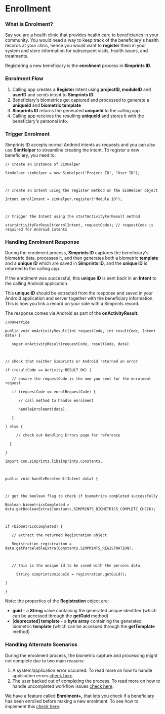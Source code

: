 # Enrollment

### What is Enrolment?

Say you are a health clinic that provides health care to beneficiaries in your community. You would need a way to keep track of the beneficiary's health records at your clinic, hence you would want to **register** them in your system and store information for subsequent visits, health issues, and treatments.

Registering a new beneficiary is the **enrolment** process in **Simprints ID**.

### Enrolment Flow

1. Calling app creates a **Register** Intent using **projectID, moduleID** and **userID** and sends intent to **Simprints ID**
2. Beneficiary's biometrics get captured and processed to generate a **uniqueId** and **biometric template**
3. **Simprints ID** returns the generated **uniqueId** to the calling app
4. Calling app receives the resulting **uniqueId** and stores it with the beneficiary's personal info.

### Trigger Enrolment

Simprints ID accepts normal Android intents as requests and you can also use **SimHelper** to streamline creating the intent. To register a new beneficiary, you need to:

```
// create an instance of SimHelper

SimHelper simHelper = new SimHelper("Project ID", "User ID");



// create an Intent using the register method on the SimHelper object

Intent enrolIntent = simHelper.register("Module ID");



// trigger the Intent using the startActivityForResult method

startActivityForResult(enrolIntent, requestCode); // requestCode is required for Android intents
```

### Handling Enrolment Response

During the enrolment process, **Simprints ID** captures the beneficiary's biometric data, processes it, and then generates both a biometric **template** and a **unique ID** which are saved in **Simprints ID**, and the **unique ID** is returned to the calling app.

If the enrolment was successful, this **unique ID** is sent back in an **Intent** to the calling Android application.

This **unique ID** should be extracted from the response and saved in your Android application and server together with the beneficiary information. This is how you link a record on your side with a Simprints record.

The response comes via Android as part of the **onActivityResult**:

```
//@Override 

public void onActivityResult(int requestCode, int resultCode, Intent data) {

   super.onActivityResult(requestCode, resultCode, data)



// check that neither Simprints or Android returned an error

if (resultCode == Activity.RESULT_OK) {

   // ensure the requestCode is the one you sent for the enrolment request

   if (requestCode == enrolRequestCode) {

      // call method to handle enrolment

      handleEnrolment(data);

   }

} else {

     // check out Handling Errors page for reference

  }

}
```

```
import com.simprints.libsimprints.Constants;



public void handleEnrolment(Intent data) {



// get the boolean flag to check if biometrics completed successfully

Boolean biometricsCompleted = data.getBooleanExtra(Constants.SIMPRINTS_BIOMETRICS_COMPLETE_CHECK);



if (biometricsCompleted) {

   // extract the returned Registration object

   Registration registration = data.getParcelableExtra(Constants.SIMPRINTS_REGISTRATION);

    

   // this is the unique id to be saved with the persons data

     String simprintsUniqueId = registration.getGuid();

}

}
```

Note: the properties of the [**Registration**](https://www.google.com/url?q=https%3A%2F%2Fgithub.com%2FSimprints%2FLibSimprints%2Fblob%2Fmain%2Fsrc%2Fmain%2Fjava%2Fcom%2Fsimprints%2Flibsimprints%2FRegistration.java\&sa=D\&sntz=1\&usg=AOvVaw3bX6tHm4fvJMoVyfjaAQt-) object are:

* **guid** - a **String** value containing the generated unique identifier (which can be accessed through the **getGuid** method)
* **\[deprecated] template** - a **byte array** containing the generated biometric **template** (which can be accessed through the **getTemplate** method)

### Handling Alternate Scenarios

During the enrolment process, the biometric capture and processing might not complete due to two main reasons:

1. A system/application error occurred. To read more on how to handle application errors [check here](handling-errors.md).
2. The user backed out of completing the process. To read more on how to handle uncompleted workflow issues [check here](exit-forms.md).

We have a feature called **Enrolment+,** that lets you check if a beneficiary has been enrolled before making a new enrolment. To see how to implement this [check here](enrolment-and-identification-+.md).
